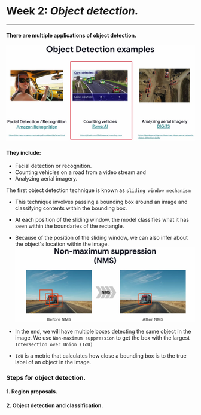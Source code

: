 # Week 2: *Object detection.*
***

#### There are multiple applications of object detection.

!['object detection'](images/object_detection_applications.png)
#### They include:
- Facial detection or recognition.
- Counting vehicles on a road from a video stream and
- Analyzing aerial imagery.

The first object detection technique is known as `sliding window mechanism`
- This technique involves passing a bounding box around an image and classifying contents within the bounding box.
- At each position of the sliding window, the model classifies what it has seen within the boundaries of the rectangle. 

- Because of the position of the sliding window, we can also infer about the object's location within the image.
!['nms'](images/nms.png)
- In the end, we will have multiple boxes detecting the same object in the image. We use `Non-maximum suppression` to get the box with the largest `Intersection over Union (IoU)` 

- `IoU` is a metric that calculates how close a bounding box is to the true label of an object in the image.
### Steps for object detection. 

#### 1. Region proposals.
#### 2. Object detection and classification.